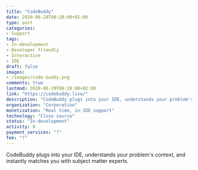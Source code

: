 ```yaml
---
title: "CodeBuddy"
date: 2020-06-20T08:20:00+02:00
type: post
categories:
- Support
tags:
- In-development
- Developer friendly
- Interactive
- IDE
draft: false
images:
- /images/code-buddy.png
comments: true
lastmod: 2020-06-20T08:20:00+02:00
link: "https://codebuddy.live/"
description: "CodeBuddy plugs into your IDE, understands your problem's context, and instantly matches you with subject matter experts."
organization: "Corporation"
monetization: "Real time, in-IDE support"
technology: "Close source"
status: "In-development"
activity: 0
payment_services: "?"
fee: "?"
---
```


CodeBuddy plugs into your IDE, understands your problem's context, and instantly matches you with subject matter experts. <!--more-->

